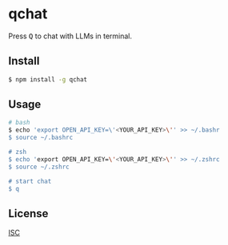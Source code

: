 # qchat
Press <kbd>Q</kbd> to chat with LLMs in terminal.

## Install

```bash
$ npm install -g qchat
```

## Usage

```bash
# bash
$ echo 'export OPEN_API_KEY=\'<YOUR_API_KEY>\'' >> ~/.bashr
$ source ~/.bashrc

# zsh
$ echo 'export OPEN_API_KEY=\'<YOUR_API_KEY>\'' >> ~/.zshrc
$ source ~/.zshrc

# start chat
$ q
```

## License
[ISC](./LICENSE)

